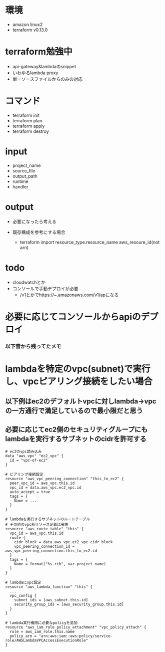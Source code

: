 # 環境
- amazon linux2
- terraform v0.13.0

# terraform勉強中
- api-gateway&lambdaのsnippet
- いわゆるlambda proxy
- 単一ソースファイルからのみの対応

# コマンド
- terraform init
- terraform plan
- terraform apply
- terraform destroy

# input
- project_name
- source_file
- output_path
- runtime
- handler

# output
- 必要になったら考える

- 既存構成を参考にする場合
    - terraform import resource_type.resource_name aws_resoure_id(not arn)

# todo
- cloudwatchとか
- コンソールで手動デプロイが必要
    - /v1とかでhttps://~.amazonaws.com/v1/apになる

# 必要に応じてコンソールからapiのデプロイ


### 以下昔から残ってたメモ

# lambdaを特定のvpc(subnet)で実行し、vpcピアリング接続をしたい場合
## 以下例はec2のデフォルトvpcに対しlambda->vpcの一方通行で満足しているので最小限だと思う
## 必要に応じてec2側のセキュリティグループにもlambdaを実行するサブネットのcidrを許可する


```
# ec2のvpc読み込み
data "aws_vpc" "ec2_vpc" {
  id = "vpc-of-ec2"
}

# ピアリング接続設定
resource "aws_vpc_peering_connection" "this_to_ec2" {
  peer_vpc_id = aws_vpc.this.id
  vpc_id = data.aws_vpc.ec2_vpc.id
  auto_accept = true
  tags = {
    Name = ...
  }
}

# lambdaを実行するサブネットのルートテーブル
# その他のvpc系リソース定義は省略
resource "aws_route_table" "this" {
  vpc_id = aws_vpc.this.id
  route {
    cidr_block = data.aws_vpc.ec2_vpc.cidr_block
    vpc_peering_connection_id = aws_vpc_peering_connection.this_to_ec2.id
  }
  tags = {
    Name = format("%s-rtb", var.project_name)
  }
}

# lambdaにvpc設定
resource "aws_lambda_function" "this" {
  ...
  vpc_config {
    subnet_ids = [aws_subnet.this.id]
    security_group_ids = [aws_security_group.this.id]
  }
}

# lambda実行権限に必要なpolicyを追加
resource "aws_iam_role_policy_attachment" "vpc_policy_attach" {
  role = aws_iam_role.this.name
  policy_arn = "arn:aws:iam::aws:policy/service-role/AWSLambdaVPCAccessExecutionRole"
}

```
